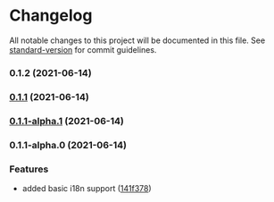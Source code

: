 # Changelog

All notable changes to this project will be documented in this file. See [standard-version](https://github.com/conventional-changelog/standard-version) for commit guidelines.

### 0.1.2 (2021-06-14)

### [0.1.1](https://github.com/dfaisalmahmood/react-next-template/compare/v0.1.1-alpha.1...v0.1.1) (2021-06-14)

### [0.1.1-alpha.1](https://github.com/dfaisalmahmood/react-next-template/compare/v0.1.1-alpha.0...v0.1.1-alpha.1) (2021-06-14)

### 0.1.1-alpha.0 (2021-06-14)


### Features

* added basic i18n support ([141f378](https://github.com/dfaisalmahmood/react-next-template/commit/141f3782a8850ce9156c0524af575bd17876f14f))
